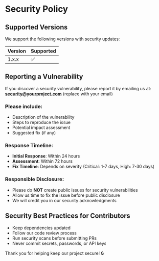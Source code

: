 # Security Policy

## Supported Versions

We support the following versions with security updates:

| Version | Supported          |
| ------- | ------------------ |
| 1.x.x   | :white_check_mark: |

## Reporting a Vulnerability

If you discover a security vulnerability, please report it by emailing us at:
**security@yourproject.com** (replace with your email)

### Please include:

- Description of the vulnerability
- Steps to reproduce the issue
- Potential impact assessment
- Suggested fix (if any)

### Response Timeline:

- **Initial Response**: Within 24 hours
- **Assessment**: Within 72 hours  
- **Fix Timeline**: Depends on severity (Critical: 1-7 days, High: 7-30 days)

### Responsible Disclosure:

- Please do **NOT** create public issues for security vulnerabilities
- Allow us time to fix the issue before public disclosure
- We will credit you in our security acknowledgments

## Security Best Practices for Contributors

- Keep dependencies updated
- Follow our code review process
- Run security scans before submitting PRs
- Never commit secrets, passwords, or API keys

Thank you for helping keep our project secure! 🔒